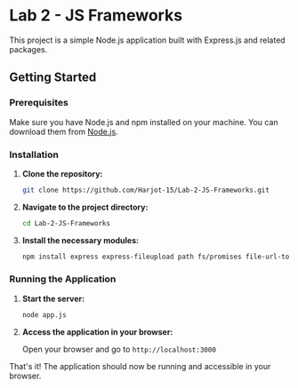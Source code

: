 # Lab 2 - JS Frameworks

This project is a simple Node.js application built with Express.js and related packages.

## Getting Started

### Prerequisites

Make sure you have Node.js and npm installed on your machine. You can download them from [Node.js](https://nodejs.org/).

### Installation

1. **Clone the repository:**

    ```sh
    git clone https://github.com/Harjot-15/Lab-2-JS-Frameworks.git
    ```

2. **Navigate to the project directory:**

    ```sh
    cd Lab-2-JS-Frameworks
    ```

3. **Install the necessary modules:**

    ```sh
    npm install express express-fileupload path fs/promises file-url-to-path marked
    ```

### Running the Application

1. **Start the server:**

    ```sh
    node app.js
    ```

2. **Access the application in your browser:**

    Open your browser and go to `http://localhost:3000`

That's it! The application should now be running and accessible in your browser.
